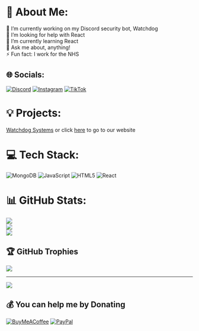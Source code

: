 # 💫 About Me:
🔭 I’m currently working on my Discord security bot, Watchdog<br>🤝 I’m looking for help with React<br>🌱 I’m currently learning React<br>💬 Ask me about, anything!<br>⚡ Fun fact: I work for the NHS


## 🌐 Socials:
[![Discord](https://img.shields.io/badge/Discord-%237289DA.svg?logo=discord&logoColor=white)](https://discord.gg/8gd7kpNusX) [![Instagram](https://img.shields.io/badge/Instagram-%23E4405F.svg?logo=Instagram&logoColor=white)](https://instagram.com/05_JDB) [![TikTok](https://img.shields.io/badge/TikTok-%23000000.svg?logo=TikTok&logoColor=white)](https://tiktok.com/@05_JDB) 

# 💡 Projects:

[Watchdog Systems](https://www.behance.net/gallery/209878505/Advanced-Security-Discord-Bot) or click [here](https://watchdogsystems.xyz) to go to our website

# 💻 Tech Stack:
![MongoDB](https://img.shields.io/badge/MongoDB-%234ea94b.svg?style=for-the-badge&logo=mongodb&logoColor=white) ![JavaScript](https://img.shields.io/badge/javascript-%23323330.svg?style=for-the-badge&logo=javascript&logoColor=%23F7DF1E) ![HTML5](https://img.shields.io/badge/html5-%23E34F26.svg?style=for-the-badge&logo=html5&logoColor=white) ![React](https://img.shields.io/badge/react-%2320232a.svg?style=for-the-badge&logo=react&logoColor=%2361DAFB)
# 📊 GitHub Stats:
![](https://github-readme-stats.vercel.app/api?username=JBecconsall&theme=dark&hide_border=false&include_all_commits=false&count_private=true)<br/>
![](https://github-readme-streak-stats.herokuapp.com/?user=JBecconsall&theme=dark&hide_border=false)<br/>
![](https://github-readme-stats.vercel.app/api/top-langs/?username=JBecconsall&theme=dark&hide_border=false&include_all_commits=false&count_private=true&layout=compact)

## 🏆 GitHub Trophies
![](https://github-profile-trophy.vercel.app/?username=JBecconsall&theme=dracula&no-frame=false&no-bg=true&margin-w=4)

---
[![](https://visitcount.itsvg.in/api?id=JBecconsall&icon=0&color=1)](https://visitcount.itsvg.in)

  ## 💰 You can help me by Donating
  [![BuyMeACoffee](https://img.shields.io/badge/Buy%20Me%20a%20Coffee-ffdd00?style=for-the-badge&logo=buy-me-a-coffee&logoColor=black)](https://buymeacoffee.com/ignJosh) [![PayPal](https://img.shields.io/badge/PayPal-00457C?style=for-the-badge&logo=paypal&logoColor=white)](https://paypal.me/joshbecconsall4) 

  
<!-- Proudly created with GPRM ( https://gprm.itsvg.in ) -->
